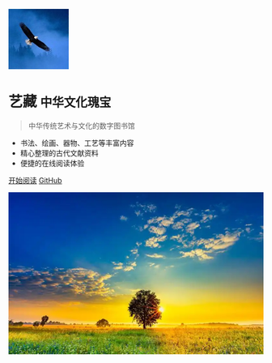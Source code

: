 
![logo](_media/logo.jpg)

# 艺藏 <small>中华文化瑰宝</small>

> 中华传统艺术与文化的数字图书馆

- 书法、绘画、器物、工艺等丰富内容
- 精心整理的古代文献资料
- 便捷的在线阅读体验

[开始阅读](/README.md)
[GitHub](https://github.com/yeyangchen2009)
<!-- [回到顶部](#) -->

<!-- 背景图片 -->
<!-- ![](_media/favicon.jpg) -->
![](_media/20250908111443.png)